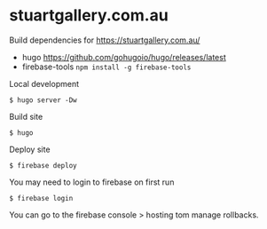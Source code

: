 # stuartgallery.com.au

Build dependencies for https://stuartgallery.com.au/

* hugo https://github.com/gohugoio/hugo/releases/latest
* firebase-tools `npm install -g firebase-tools`

Local development
```
$ hugo server -Dw
```

Build site
```
$ hugo
```

Deploy site
```
$ firebase deploy
```

You may need to login to firebase on first run
```
$ firebase login
```

You can go to the firebase console > hosting tom manage rollbacks.
